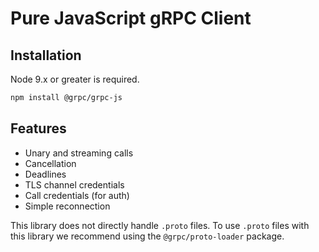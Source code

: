 # Pure JavaScript gRPC Client

## Installation

Node 9.x or greater is required.

```sh
npm install @grpc/grpc-js
```

## Features

 - Unary and streaming calls
 - Cancellation
 - Deadlines
 - TLS channel credentials
 - Call credentials (for auth)
 - Simple reconnection

This library does not directly handle `.proto` files. To use `.proto` files with this library we recommend using the `@grpc/proto-loader` package.
